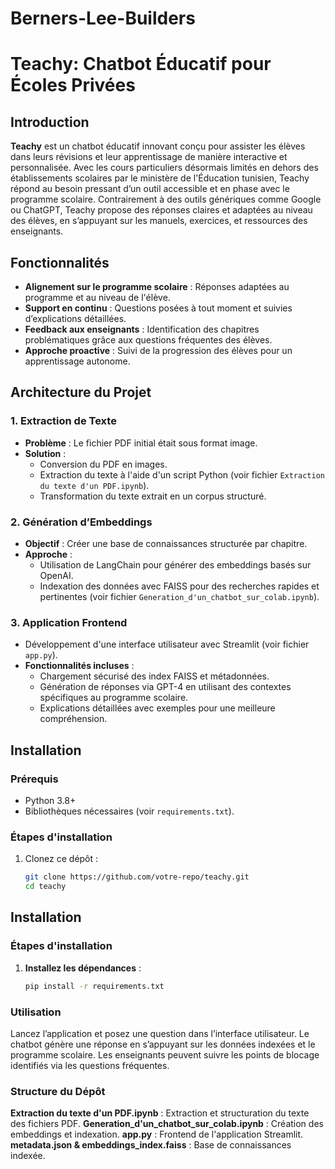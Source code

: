 # Berners-Lee-Builders

# Teachy: Chatbot Éducatif pour Écoles Privées

## Introduction
**Teachy** est un chatbot éducatif innovant conçu pour assister les élèves dans leurs révisions et leur apprentissage de manière interactive et personnalisée. Avec les cours particuliers désormais limités en dehors des établissements scolaires par le ministère de l'Éducation tunisien, Teachy répond au besoin pressant d’un outil accessible et en phase avec le programme scolaire. Contrairement à des outils génériques comme Google ou ChatGPT, Teachy propose des réponses claires et adaptées au niveau des élèves, en s’appuyant sur les manuels, exercices, et ressources des enseignants.

## Fonctionnalités
- **Alignement sur le programme scolaire** : Réponses adaptées au programme et au niveau de l'élève.
- **Support en continu** : Questions posées à tout moment et suivies d’explications détaillées.
- **Feedback aux enseignants** : Identification des chapitres problématiques grâce aux questions fréquentes des élèves.
- **Approche proactive** : Suivi de la progression des élèves pour un apprentissage autonome.

## Architecture du Projet
### 1. Extraction de Texte
- **Problème** : Le fichier PDF initial était sous format image.
- **Solution** :
  - Conversion du PDF en images.
  - Extraction du texte à l'aide d'un script Python (voir fichier `Extraction du texte d'un PDF.ipynb`).
  - Transformation du texte extrait en un corpus structuré.

### 2. Génération d’Embeddings
- **Objectif** : Créer une base de connaissances structurée par chapitre.
- **Approche** :
  - Utilisation de LangChain pour générer des embeddings basés sur OpenAI.
  - Indexation des données avec FAISS pour des recherches rapides et pertinentes (voir fichier `Generation_d'un_chatbot_sur_colab.ipynb`).

### 3. Application Frontend
- Développement d'une interface utilisateur avec Streamlit (voir fichier `app.py`).
- **Fonctionnalités incluses** :
  - Chargement sécurisé des index FAISS et métadonnées.
  - Génération de réponses via GPT-4 en utilisant des contextes spécifiques au programme scolaire.
  - Explications détaillées avec exemples pour une meilleure compréhension.

## Installation
### Prérequis
- Python 3.8+
- Bibliothèques nécessaires (voir `requirements.txt`).

### Étapes d'installation
1. Clonez ce dépôt :
   ```bash
   git clone https://github.com/votre-repo/teachy.git
   cd teachy
## Installation

### Étapes d'installation
1. **Installez les dépendances** :
   ```bash
   pip install -r requirements.txt
### Utilisation
Lancez l’application et posez une question dans l’interface utilisateur.
Le chatbot génère une réponse en s’appuyant sur les données indexées et le programme scolaire.
Les enseignants peuvent suivre les points de blocage identifiés via les questions fréquentes.
### Structure du Dépôt
**Extraction du texte d'un PDF.ipynb** : Extraction et structuration du texte des fichiers PDF.
**Generation_d'un_chatbot_sur_colab.ipynb** : Création des embeddings et indexation.
**app.py** : Frontend de l'application Streamlit.
**metadata.json & embeddings_index.faiss** : Base de connaissances indexée.

